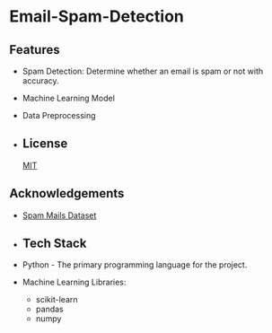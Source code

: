 # Email-Spam-Detection

## Features
- Spam Detection: Determine whether an email is spam or not with accuracy.
- Machine Learning Model
- Data Preprocessing

  
- ## License
  [MIT](https://choosealicense.com/licenses/mit/)

## Acknowledgements
 - [Spam Mails Dataset](https://www.kaggle.com/datasets/venky73/spam-mails-dataset)

 - ## Tech Stack
- Python - The primary programming language for the project.
- Machine Learning Libraries:
   - scikit-learn
   - pandas
   - numpy

